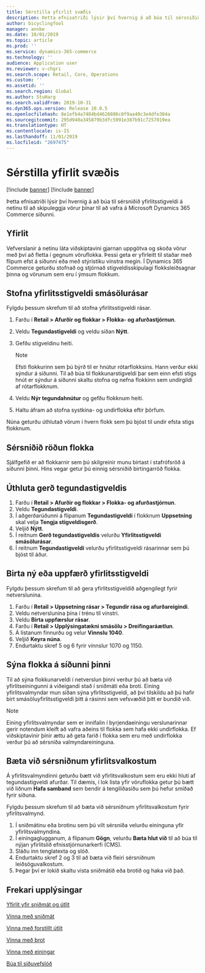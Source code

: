 ```yaml
---
title: Sérstilla yfirlit svæðis
description: Þetta efnisatriði lýsir því hvernig á að búa til sérsniðið yfirlitsstigveldi á netinu til að skipuleggja vörur þínar til að vafra á Microsoft Dynamics 365 Commerce síðunni.
author: bicyclingfool
manager: annbe
ms.date: 10/01/2019
ms.topic: article
ms.prod: ''
ms.service: dynamics-365-commerce
ms.technology: ''
audience: Application user
ms.reviewer: v-chgri
ms.search.scope: Retail, Core, Operations
ms.custom: ''
ms.assetid: ''
ms.search.region: Global
ms.author: StuHarg
ms.search.validFrom: 2019-10-31
ms.dyn365.ops.version: Release 10.0.5
ms.openlocfilehash: 8e1efb4a7484bd4626886c0f9aa40c3e4dfe304a
ms.sourcegitcommit: 295d940a345879b3dfc5991e387b91c7257019ea
ms.translationtype: HT
ms.contentlocale: is-IS
ms.lasthandoff: 11/01/2019
ms.locfileid: "2697475"
---
```

# <a name="customize-site-navigation"></a>Sérstilla yfirlit svæðis

[!include [banner](includes/preview-banner.md)]
[!include [banner](includes/banner.md)]

Þetta efnisatriði lýsir því hvernig á að búa til sérsniðið yfirlitsstigveldi á netinu til að skipuleggja vörur þínar til að vafra á Microsoft Dynamics 365 Commerce síðunni.

## <a name="overview"></a>Yfirlit

Vefverslanir á netinu láta viðskiptavini gjarnan uppgötva og skoða vörur með því að fletta í gegnum vöruflokka. Þessi geta er yfirleitt til staðar með flipum efst á síðunni eða með stýristiku vinstra megin. Í Dynamics 365 Commerce geturðu stofnað og stjórnað stigveldisskipulagi flokksleiðsagnar þinna og vörunum sem eru í ýmsum flokkum.

## <a name="create-a-retail-channel-navigation-hierarchy"></a>Stofna yfirlitsstigveldi smásölurásar

Fylgdu þessum skrefum til að stofna yfirlitsstigveldi rásar.

1. Farðu í **Retail \> Afurðir og flokkar \> Flokka- og afurðastjórnun**.
1. Veldu **Tegundastigveldi** og veldu síðan **Nýtt**.
1. Gefðu stigveldinu heiti.

    > [!NOTE]
    > Efsti flokkurinn sem þú býrð til er hnútur rótarflokksins. Hann verður ekki sýndur á síðunni. Til að búa til flokkunarstigveldi þar sem einn efsti stigs hnút er sýndur á síðunni skaltu stofna og nefna flokkinn sem undirgildi af rótarflokknum.

1. Veldu **Nýr tegundahnútur** og gefðu flokknum heiti.
1. Haltu áfram að stofna systkina- og undirflokka eftir þörfum.

Núna geturðu úthlutað vörum í hvern flokk sem þú bjóst til undir efsta stigs flokknum.

## <a name="customize-the-order-of-categories"></a>Sérsniðið röðun flokka

Sjálfgefið er að flokkarnir sem þú skilgreinir munu birtast í stafrófsröð á síðunni þinni. Hins vegar getur þú einnig sérsniðið birtingarröð flokka.

## <a name="assign-a-category-hierarchy-type"></a>Úthluta gerð tegundastigveldis

1. Farðu í **Retail \> Afurðir og flokkar \> Flokka- og afurðastjórnun**.
1. Veldu **Tegundastigveldi**.
1. Í aðgerðarúðunni á flipanum **Tegundastigveldi** í flokknum **Uppsetning** skal velja **Tengja stigveldisgerð**.
1. Veljið **Nýtt**.
1. Í reitnum **Gerð tegundastigveldis** velurðu **Yfirlitsstigveldi smásölurásar**.
1. Í reitnum **Tegundastigveldi** velurðu yfirlitsstigveldi rásarinnar sem þú bjóst til áður.

## <a name="publish-new-or-updated-navigation-hierarchies"></a>Birta ný eða uppfærð yfirlitsstigveldi

Fylgdu þessum skrefum til að gera yfirlitsstigveldið aðgengilegt fyrir netverslunina.

1. Farðu í **Retail \> Uppsetning rásar \> Tegundir rása og afurðareigindi**.
1. Veldu netverslunina þína í trénu til vinstri.
1. Veldu **Birta uppfærslur rásar**.
1. Farðu í **Retail \> Upplýsingatækni smásölu \> Dreifingaráætlun**.
1. Á listanum finnurðu og velur **Vinnslu 1040**.
1. Veljið **Keyra núna**.
1. Endurtaktu skref 5 og 6 fyrir vinnslur 1070 og 1150.

## <a name="show-categories-on-your-site"></a>Sýna flokka á síðunni þinni

Til að sýna flokkunarveldi í netverslun þinni verður þú að bæta við yfirlitseiningunni á viðeigandi stað í sniðmáti eða broti. Eining yfirlitsvalmyndar mun síðan sýna yfirlitsstigveldi, að því tilskildu að þú hafir birt smásöluyfirlitsstigveldi þitt á rásinni sem vefsvæðið þitt er bundið við.

> [!NOTE]
> Eining yfirlitsvalmyndar sem er innifalin í byrjendaeiningu verslunarinnar gerir notendum kleift að vafra aðeins til flokka sem hafa ekki undirflokka. Ef viðskiptavinir þínir ættu að geta farið í flokka sem eru með undirflokka verður þú að sérsníða valmyndareininguna.

## <a name="add-custom-navigation-options"></a>Bæta við sérsniðnum yfirlitsvalkostum

Á yfirlitsvalmyndinni geturðu bætt við yfirlitsvalkostum sem eru ekki hluti af tegundastigveldi afurðar. Til dæmis, í lok lista yfir vöruflokka getur þú bætt við liðnum **Hafa samband** sem bendir á tengiliðasíðu sem þú hefur smíðað fyrir síðuna.

Fylgdu þessum skrefum til að bæta við sérsniðnum yfirlitsvalkostum fyrir yfirlitsvalmynd.

1. Í sniðmátinu eða brotinu sem þú vilt sérsníða velurðu eininguna yfir yfirlitsvalmyndina.
1. Í einingaglugganum, á flipanum **Gögn**, velurðu **Bæta hlut við** til að búa til nýjan yfirlitslið efnisstjórnunarkerfi (CMS).
1. Sláðu inn tenglatexta og slóð.
1. Endurtaktu skref 2 og 3 til að bæta við fleiri sérsniðnum leiðsöguvalkostum.
1. Þegar því er lokið skaltu vista sniðmátið eða brotið og haka við það.

## <a name="additional-resources"></a>Frekari upplýsingar

[Yfirlit yfir sniðmát og útlit](templates-layouts-overview.md)

[Vinna með sniðmát](work-with-templates.md)

[Vinna með forstillt útlit](work-with-layouts.md)

[Vinna með brot](work-with-fragments.md)

[Vinna með einingar](work-with-modules.md)

[Búa til síðuvefslóð](create-page-url.md)
